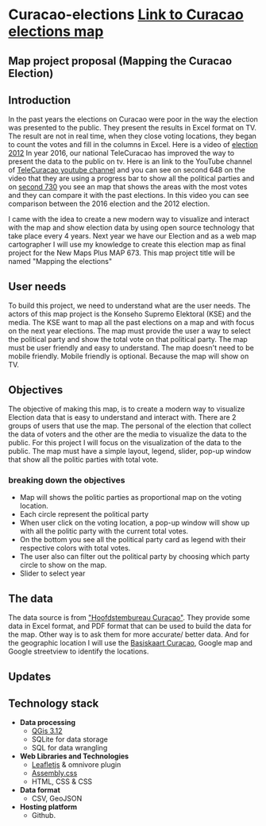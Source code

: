 # Curacao-elections [Link to Curacao elections map](jgo324.github.io/curacao-elections)
## Map project proposal (Mapping the Curacao Election)
## Introduction
In the past years the elections on Curacao were poor in the way the election was presented to the public. They present the results in Excel format on TV. The result are not in real time, when they close voting locations, they began to count the votes and fill in the columns in Excel.
Here is a video of [election 2012](https://youtu.be/hpKhdHlng18?t=50)
In  year 2016,  our national TeleCuracao has improved the way to present the data to the public on tv. Here is an link to the YouTube channel of [TeleCuracao youtube channel](https://youtu.be/YCeiskb4Ba4?t=648)  and you can see on second 648  on the video that they are using a progress bar to show all the political parties and on [second 730](https://youtu.be/YCeiskb4Ba4?t=739) you see an map that shows the areas with the most votes and they can compare it with the past elections. In this video you can see comparison between the  2016 election and the 2012 election.

I came with the idea to create a new modern  way to visualize and  interact with the map and show election data by using open source technology that take place every 4 years.
Next year we have our Election and as a web map cartographer I will use my knowledge to create this election  map as final project for the New Maps Plus MAP 673. 
This map project title will be named "Mapping the elections"
## User needs
To build this project, we need to understand what are the user needs.
The actors of this map project is the Konseho Supremo Elektoral (KSE) and the media. 
The KSE want to map all the past elections on a map and with focus on the next year elections. The map must provide the user a way to select the political party and show the total vote on that political party. The map must be user friendly and easy to understand.
The map doesn't need to be mobile friendly. Mobile friendly is optional. Because the map will show on TV.

## Objectives
The objective of making this map, is to create a modern way to visualize Election data that is easy to understand and interact with.
There are 2 groups of users that use the map. The personal of the election that collect the data of voters and the other are the media to visualize the data to the public.
For this project I will focus on the visualization of the data to the public. The map must have a simple layout, legend, slider, pop-up window that show all the politic parties with total vote.

### breaking down the objectives
- Map will shows the politic parties as proportional map on the voting location. 
- Each circle represent the political party
- When user click on the voting location, a pop-up window will show up with all the politic party with the current total votes.
- On the bottom you see all the political party card as legend with their respective colors with total votes.
- The user also can filter out the political party by choosing which party circle to show on the map.
- Slider to select year
## The data
The data source is from ["Hoofdstembureau Curacao"](http://www.kse.cw/eerdere.html). They provide some data in Excel format, and PDF format that can be used to build the data for the map.
Other way is to ask them for more accurate/ better data. 
And for the geographic location I will use the [Basiskaart Curacao](http://basiskaart.gobiernu.cw/), Google map and Google streetview to identify the locations.

## Updates



## Technology stack
- **Data processing**
	- [QGis 3.12](https://www.qgis.org/)
	- SQLite for data storage
	- SQL for data wrangling
- **Web Libraries and Technologies**
    - [Leafletjs](https://leafletjs.com/) & omnivore plugin
    - [Assembly.css](https://labs.mapbox.com/assembly/)
    - HTML, CSS & CSS
- **Data format**
	- CSV, GeoJSON
- **Hosting platform**
	- Github.